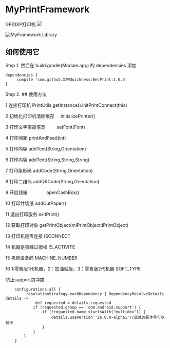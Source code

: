 # MyPrintFramework
GP和XP打印机
[![](https://jitpack.io/v/XZWQuickness/BecPrint.svg)](https://jitpack.io/#XZWQuickness/BecPrint)

![MyFramework Library](http://upload.ouliu.net/i/2018031610372928ztm.jpeg)
 
 ## 如何使用它
 
Step 1. 然后在 build.gradle(Module:app) 的 dependencies 添加:

	dependencies {
	     compile 'com.github.XZWQuickness:BecPrint:1.0.3'
	}


Step 2. ## 使用方法

 
 1 连接打印机              PrintUtils.getInstance().initPrintConnect(this)
 
 2 初始化打印机清除缓存     initializePrinter()
 
 3 打印文字倍高倍宽         setFont(Font)
 
 4 打印间距                printAndFeed(int)
 
 5 打印内容                addText(String,Orientation)
 
 6 打印内容                addText(String,String,String)
 
 7 打印条形码              addCode(String,Orientation)
 
 8 打印二维码              addQRCode(String,Orientation)
 
 9 开启钱箱                openCashBox()
 
 10 打印并切纸             addCutPaper()

 11 退出打印服务           exitPrint()
 
 12 获取打印对象           getPrintObject(mIPrintObject:IPrintObject)
 
 13 打印机是否连接         ISCONNECT
 
 14 机器是否经过授权       IS_ACTIVITE
 
 15 机器设备码            MACHINE_NUMBER
 
 16 1:零售版1代机器，2：加油站版，3：零售版2代机器 SOFT_TYPE
 
 
防止support包冲突
```
    configurations.all {
         resolutionStrategy.eachDependency { DependencyResolveDetails details ->
             def requested = details.requested
            if (requested.group == 'com.android.support') {
                if (!requested.name.startsWith("multidex")) {
                    details.useVersion '26.0.0-alpha1'//此处的版本号可以替换
                }
            }
        }
    }
```
 
